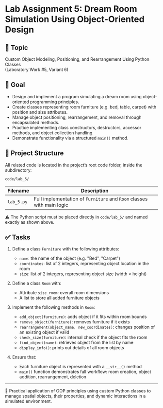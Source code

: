 # Lab Assignment 5: Dream Room Simulation Using Object-Oriented Design

## 🎯 Topic

Custom Object Modeling, Positioning, and Rearrangement Using Python Classes  
(Laboratory Work #5, Variant 6)

## 📌 Goal

- Design and implement a program simulating a dream room using object-oriented programming principles.
- Create classes representing room furniture (e.g. bed, table, carpet) with position and size attributes.
- Manage object positioning, rearrangement, and removal through encapsulated methods.
- Practice implementing class constructors, destructors, accessor methods, and object collection handling.
- Demonstrate functionality via a structured `main()` method.

## 📂 Project Structure

All related code is located in the project’s root code folder, inside the subdirectory:

```
code/lab_5/
```

| Filename      | Description                                                                 |
|---------------|-----------------------------------------------------------------------------|
| `lab_5.py`    | Full implementation of `Furniture` and `Room` classes with main logic       |

⚠️ The Python script must be placed directly in `code/lab_5/` and named exactly as shown above.

## ✅ Tasks

1. Define a class `Furniture` with the following attributes:
   - `name`: the name of the object (e.g. "Bed", "Carpet")
   - `coordinates`: list of 2 integers, representing object location in the room
   - `size`: list of 2 integers, representing object size (width × height)

2. Define a class `Room` with:
   - Attribute `size_room`: overall room dimensions
   - A list to store all added furniture objects

3. Implement the following methods in `Room`:
   - `add_object(furniture)`: adds object if it fits within room bounds
   - `remove_object(furniture)`: removes furniture if it exists
   - `rearrangement(object_name, new_coordinates)`: changes position of an existing object if valid
   - `check_size(furniture)`: internal check if the object fits the room
   - `find_object(name)`: retrieves object from the list by name
   - `display_info()`: prints out details of all room objects

4. Ensure that:
   - Each furniture object is represented with a `__str__()` method
   - `main()` function demonstrates full workflow: room creation, object addition, rearrangement, deletion

---

📎 Practical application of OOP principles using custom Python classes to manage spatial objects, their properties, and dynamic interactions in a simulated environment.
